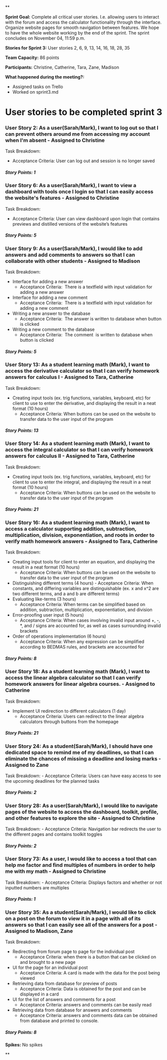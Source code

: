 
**

**Sprint Goal:** Complete all critical user stories. I.e. allowing users to interact with the forum and access the calculator functionality through the interface. Organize website pages for smooth navigation between features. We hope to have the whole website working by the end of the sprint. The sprint concludes on November 04, 11:59 p.m.

**Stories for Sprint 3:** User stories 2, 6, 9, 13, 14, 16, 18, 28, 35

**Team Capacity:** 86 points

**Participants:** Christine, Catherine, Tara, Zane, Madison

**What happened during the meeting?:** 

-   Assigned tasks on Trello
-   Worked on sprint3.md 
    

  

# **User stories to be completed sprint 3**


### User Story 2: As a user(Sarah/Mark), I want to log out so that I can prevent others around me from accessing my account when I'm absent - Assigned to Christine

Task Breakdown:
-   Acceptance Criteria: User can log out and session is no longer saved
    
##### Story Points: 1


### User Story 6: As a user(Sarah/Mark), I want to view a dashboard with tools once I login so that I can easily access the website's features - Assigned to Christine

Task Breakdown:
-   Acceptance Criteria: User can view dashboard upon login that contains previews and distilled versions of the website’s features

##### Story Points: 5


### User Story 9: As a user(Sarah/Mark), I would like to add answers and add comments to answers so that I can collaborate with other students - Assigned to Madison

Task Breakdown:
-   Interface for adding a new answer
	-   Acceptance Criteria:  There is a textfield with input validation for adding a new answer
-   Interface for adding a new comment
    -   Acceptance Criteria:  There is a textfield with input validation for adding a new comment
-   Writing a new answer to the database
	-   Acceptance Criteria:  The answer is written to database when button is clicked
-   Writing a new comment to the database
	-   Acceptance Criteria:  The comment  is written to database when button is clicked
    
##### Story Points: 5


### User Story 13: As a student learning math (Mark), I want to access the derivative calculator so that I can verify homework answers for calculus I - Assigned to Tara, Catherine

Task Breakdown:
-   Creating input tools (ex. trig functions, variables, keyboard, etc) for client to use to enter the derivative, and displaying the result in a neat format (10 hours) 
	-   Acceptance Criteria: When buttons can be used on the website to transfer data to the user input of the program
    
##### Story Points: 13


### User Story 14: As a student learning math (Mark), I want to access the integral calculator so that I can verify homework answers for calculus II - Assigned to Tara, Catherine

Task Breakdown:
-   Creating input tools (ex. trig functions, variables, keyboard, etc) for client to use to enter the integral, and displaying the result in a neat format (10 hours) 
	-   Acceptance Criteria: When buttons can be used on the website to transfer data to the user input of the program

##### Story Points: 21

  
### User Story 16: As a student learning math (Mark), I want to access a calculator supporting addition, subtraction, multiplication, division, exponentiation, and roots in order to verify math homework answers - Assigned to Tara, Catherine

Task Breakdown:
-   Creating input tools for client to enter an equation, and displaying the result in a neat format (10 hours)
	-   Acceptance Criteria: When buttons can be used on the website to transfer data to the user input of the program
-   Distinguishing different terms (4 hours)
    	-   Acceptance Criteria: When constants, and differing variables are distinguishable (ex. x and x^2 are two different terms, and a and b are different terms)
-   Evaluating like-terms (3 hours)    
	-   Acceptance Criteria: When terms can be simplified based on addition, subtraction, multiplication, exponentiation, and division
-   Error-proofing user input (5 hours)
	-   Acceptance Criteria: When cases involving invalid input around +, -, *, and / signs are accounted for, as well as cases surrounding invalid brackets
-   Order of operations implementation (6 hours)
	-   Acceptance Criteria: When any expression can be simplified according to BEDMAS rules, and brackets are accounted for
##### Story Points: 8
  

### User Story 18: As a student learning math (Mark), I want to access the linear algebra calculator so that I can verify homework answers for linear algebra courses. - Assigned to Catherine

Task Breakdown:
-   Implement UI redirection to different calculators (1 day)
	-   Acceptance Criteria: Users can redirect to the linear algebra calculators through buttons from the homepage

##### Story Points: 21
  

### User Story 24: As a student(Sarah/Mark), I should have one dedicated space to remind me of my deadlines, so that I can eliminate the chances of missing a deadline and losing marks - Assigned to Zane

Task Breakdown:
	-   Acceptance Criteria: Users can have easy access to see the upcoming deadlines for the planned tasks    
##### Story Points: 2

  
### User Story 28: As a user(Sarah/Mark), I would like to navigate pages of the website to access the dashboard, toolkit, profile, and other features to explore the site - Assigned to Christine

Task Breakdown:
	-   Acceptance Criteria: Navigation bar redirects the user to the different pages and contains toolkit toggles
    
##### Story Points: 2

### User Story 73: As a user, I would like to access a tool that can help me factor and find multiples of numbers in order to help me with my math - Assigned to Christine

Task Breakdown:
	-   Acceptance Criteria: Displays factors and whether or not inputted numbers are multiples
    
##### Story Points: 1 


### User Story 35: As a student(Sarah/Mark), I would like to click on a post on the forum to view it in a page with all of its answers so that I can easily see all of the answers for a post - Assigned to Madison, Zane

Task Breakdown:
-   Redirecting from forum page to page for the individual post
	-   Acceptance Criteria: when there is a button that can be clicked on and brought to a new page
-   UI for the page for an individual post
	-   Acceptance Criteria: A card is made with the data for the post being viewed
-   Retrieving data from database for preview of posts
	-   Acceptance Criteria: Data is obtained for the post and can be displayed in a card
-   UI for the list of answers and comments for a post
	-   Acceptance Criteria: answers and comments can be easily read
-   Retrieving data from database for answers and comments 
	-   Acceptance Criteria: answers and comments data can be obtained from database and printed to console.
##### Story Points: 8

  

**Spikes:** No spikes

**
